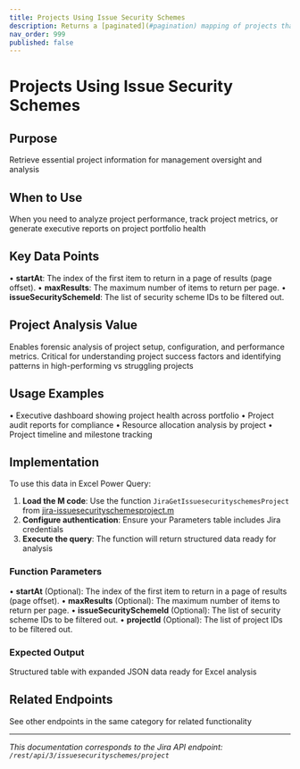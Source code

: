 ```yaml
---
title: Projects Using Issue Security Schemes
description: Returns a [paginated](#pagination) mapping of projects that are using security schemes. You can provide either one or multiple security scheme IDs or ...
nav_order: 999
published: false
---
```


# Projects Using Issue Security Schemes

## Purpose
Retrieve essential project information for management oversight and analysis

## When to Use
When you need to analyze project performance, track project metrics, or generate executive reports on project portfolio health

## Key Data Points
• **startAt**: The index of the first item to return in a page of results (page offset).
• **maxResults**: The maximum number of items to return per page.
• **issueSecuritySchemeId**: The list of security scheme IDs to be filtered out.

## Project Analysis Value
Enables forensic analysis of project setup, configuration, and performance metrics. Critical for understanding project success factors and identifying patterns in high-performing vs struggling projects

## Usage Examples
• Executive dashboard showing project health across portfolio
• Project audit reports for compliance
• Resource allocation analysis by project
• Project timeline and milestone tracking

## Implementation
To use this data in Excel Power Query:

1. **Load the M code**: Use the function `JiraGetIssuesecurityschemesProject` from [jira-issuesecurityschemesproject.m](../assets/jira-issuesecurityschemesproject.m)
2. **Configure authentication**: Ensure your Parameters table includes Jira credentials
3. **Execute the query**: The function will return structured data ready for analysis

### Function Parameters
• **startAt** (Optional): The index of the first item to return in a page of results (page offset).
• **maxResults** (Optional): The maximum number of items to return per page.
• **issueSecuritySchemeId** (Optional): The list of security scheme IDs to be filtered out.
• **projectId** (Optional): The list of project IDs to be filtered out.

### Expected Output
Structured table with expanded JSON data ready for Excel analysis

## Related Endpoints
See other endpoints in the same category for related functionality

---
*This documentation corresponds to the Jira API endpoint: `/rest/api/3/issuesecurityschemes/project`*

